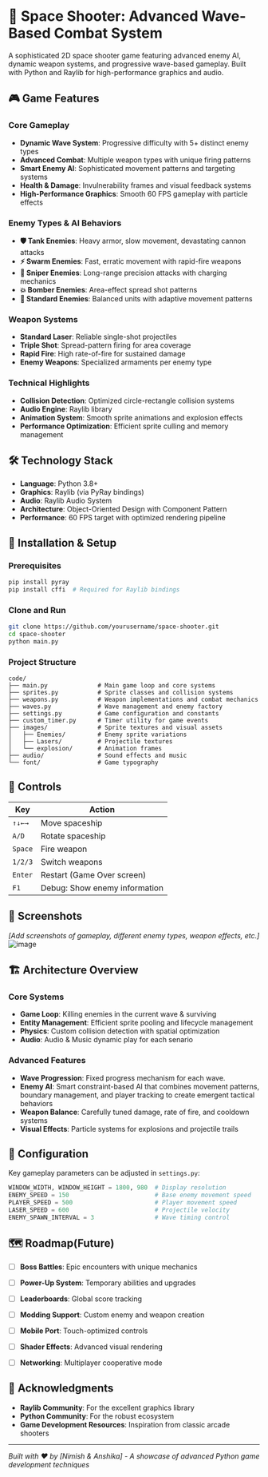 # 🚀 Space Shooter: Advanced Wave-Based Combat System

A sophisticated 2D space shooter game featuring advanced enemy AI, dynamic weapon systems, and progressive wave-based gameplay. Built with Python and Raylib for high-performance graphics and audio.

## 🎮 Game Features

### Core Gameplay
- **Dynamic Wave System**: Progressive difficulty with 5+ distinct enemy types
- **Advanced Combat**: Multiple weapon types with unique firing patterns
- **Smart Enemy AI**: Sophisticated movement patterns and targeting systems
- **Health & Damage**: Invulnerability frames and visual feedback systems
- **High-Performance Graphics**: Smooth 60 FPS gameplay with particle effects

### Enemy Types & AI Behaviors
- **🛡️ Tank Enemies**: Heavy armor, slow movement, devastating cannon attacks
- **⚡ Swarm Enemies**: Fast, erratic movement with rapid-fire weapons
- **🎯 Sniper Enemies**: Long-range precision attacks with charging mechanics
- **💥 Bomber Enemies**: Area-effect spread shot patterns
- **🤖 Standard Enemies**: Balanced units with adaptive movement patterns

### Weapon Systems
- **Standard Laser**: Reliable single-shot projectiles
- **Triple Shot**: Spread-pattern firing for area coverage
- **Rapid Fire**: High rate-of-fire for sustained damage
- **Enemy Weapons**: Specialized armaments per enemy type

### Technical Highlights
- **Collision Detection**: Optimized circle-rectangle collision systems
- **Audio Engine**: Raylib library
- **Animation System**: Smooth sprite animations and explosion effects
- **Performance Optimization**: Efficient sprite culling and memory management

## 🛠️ Technology Stack

- **Language**: Python 3.8+
- **Graphics**: Raylib (via PyRay bindings)
- **Audio**: Raylib Audio System
- **Architecture**: Object-Oriented Design with Component Pattern
- **Performance**: 60 FPS target with optimized rendering pipeline

## 🚀 Installation & Setup

### Prerequisites
```bash
pip install pyray
pip install cffi  # Required for Raylib bindings
```

### Clone and Run
```bash
git clone https://github.com/yourusername/space-shooter.git
cd space-shooter
python main.py
```

### Project Structure
```
code/
├── main.py              # Main game loop and core systems
├── sprites.py           # Sprite classes and collision systems
├── weapons.py           # Weapon implementations and combat mechanics
├── waves.py             # Wave management and enemy factory
├── settings.py          # Game configuration and constants
├── custom_timer.py      # Timer utility for game events
├── images/              # Sprite textures and visual assets
│   ├── Enemies/         # Enemy sprite variations
│   ├── Lasers/          # Projectile textures
│   └── explosion/       # Animation frames
├── audio/               # Sound effects and music
└── font/                # Game typography
```

## 🎯 Controls

| Key | Action |
|-----|--------|
| `↑↓←→` | Move spaceship |
| `A/D` | Rotate spaceship |
| `Space` | Fire weapon |
| `1/2/3` | Switch weapons |
| `Enter` | Restart (Game Over screen) |
| `F1` | Debug: Show enemy information |

## 🎨 Screenshots

*[Add screenshots of gameplay, different enemy types, weapon effects, etc.]*
![image](https://github.com/user-attachments/assets/049cabb0-28f6-49ee-ac95-240c352115b3)


## 🏗️ Architecture Overview

### Core Systems
- **Game Loop**: Killing enemies in the current wave & surviving
- **Entity Management**: Efficient sprite pooling and lifecycle management
- **Physics**: Custom collision detection with spatial optimization
- **Audio**: Audio & Music dynamic play for each senario

### Advanced Features
- **Wave Progression**: Fixed progress mechanism for each wave.
- **Enemy AI**: Smart constraint-based AI that combines movement patterns, boundary management, and player tracking to create emergent tactical behaviors
- **Weapon Balance**: Carefully tuned damage, rate of fire, and cooldown systems
- **Visual Effects**: Particle systems for explosions and projectile trails

## 🔧 Configuration

Key gameplay parameters can be adjusted in `settings.py`:

```python
WINDOW_WIDTH, WINDOW_HEIGHT = 1800, 980  # Display resolution
ENEMY_SPEED = 150                        # Base enemy movement speed
PLAYER_SPEED = 500                       # Player movement speed
LASER_SPEED = 600                        # Projectile velocity
ENEMY_SPAWN_INTERVAL = 3                 # Wave timing control
```

## 🗺️ Roadmap(Future)

- [ ] **Boss Battles**: Epic encounters with unique mechanics
- [ ] **Power-Up System**: Temporary abilities and upgrades
- [ ] **Leaderboards**: Global score tracking
- [ ] **Modding Support**: Custom enemy and weapon creation
- [ ] **Mobile Port**: Touch-optimized controls
- [ ] **Shader Effects**: Advanced visual rendering
- [ ] **Networking**: Multiplayer cooperative mode


## 🙏 Acknowledgments

- **Raylib Community**: For the excellent graphics library
- **Python Community**: For the robust ecosystem
- **Game Development Resources**: Inspiration from classic arcade shooters

---

*Built with ❤️ by [Nimish & Anshika] - A showcase of advanced Python game development techniques*
